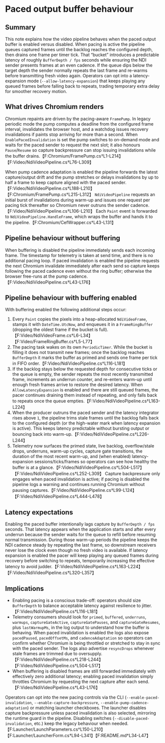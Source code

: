 # Paced output buffer behaviour

## Summary
This note explains how the video pipeline behaves when the paced output buffer is enabled versus disabled. When pacing is active the pipeline queues captured frames until the backlog reaches the configured depth, then drains one frame per timer tick. That “bucket” introduces a predictable latency of roughly `BufferDepth / fps` seconds while ensuring the NDI sender presents frames at an even cadence. If the queue dips below the target depth the sender normally repeats the last frame and re-warms before transmitting fresh video again. Operators can opt into a latency-expansion mode (`--allow-latency-expansion`) that keeps playing any queued frames before falling back to repeats, trading temporary extra delay for smoother recovery motion.

## What drives Chromium renders
Chromium repaints are driven by the pacing-aware `FramePump`. In legacy periodic mode the pump computes a deadline from the configured frame interval, invalidates the browser host, and a watchdog issues recovery invalidations if paints stop arriving for more than a second. When `EnablePacedInvalidation` is set the pump switches to on-demand mode and waits for the paced sender to request the next slot; it also honours `Pause`/`Resume` so capture backpressure can stop issuing invalidations while the buffer drains.【F:Chromium/FramePump.cs†L1-L214】【F:Video/NdiVideoPipeline.cs†L76-L309】

When pump cadence adaptation is enabled the pipeline forwards the latest capture/output drift and the pump stretches or delays invalidations by up to half a frame to keep capture aligned with the paced sender.【F:Video/NdiVideoPipeline.cs†L188-L210】【F:Chromium/FramePump.cs†L215-L312】 `NdiVideoPipeline` requests an initial burst of invalidations during warm-up and issues one request per pacing tick thereafter so Chromium never outruns the sender cadence.【F:Video/NdiVideoPipeline.cs†L106-L210】 Each `Paint` event is forwarded to `NdiVideoPipeline.HandleFrame`, which wraps the buffer and hands it to the pipeline.【F:Chromium/CefWrapper.cs†L43-L131】

## Pipeline behaviour without buffering
When buffering is disabled the pipeline immediately sends each incoming frame. The timestamp for telemetry is taken at send time, and there is no additional pacing loop. If paced invalidation is enabled the pipeline requests the next Chromium invalidate immediately after each send so capture keeps following the paced cadence even without the ring buffer; otherwise the browser free-runs at the pump cadence.【F:Video/NdiVideoPipeline.cs†L43-L176】

## Pipeline behaviour with buffering enabled
With buffering enabled the following additional steps occur:

1. Every `Paint` copies the pixels into a heap-allocated `NdiVideoFrame`, stamps it with `DateTime.UtcNow`, and enqueues it in a `FrameRingBuffer` (dropping the oldest frame if the bucket is full).【F:Video/NdiVideoFrame.cs†L6-L34】【F:Video/FrameRingBuffer.cs†L5-L77】
2. The pacing task wakes on its own `PeriodicTimer`. While the bucket is filling it does not transmit new frames; once the backlog reaches `BufferDepth` it marks the buffer as primed and sends one frame per tick in FIFO order.【F:Video/NdiVideoPipeline.cs†L116-L181】
3. If the backlog stays below the requested depth for consecutive ticks or the queue is empty, the sender repeats the most recently transmitted frame, increments an underrun counter, and re-enters warm-up until enough fresh frames arrive to restore the desired latency. When `AllowLatencyExpansion` is enabled and there are still queued frames, the pacer continues draining them instead of repeating, and only falls back to repeats once the queue empties.【F:Video/NdiVideoPipeline.cs†L163-L224】
4. When the producer outruns the paced sender and the latency integrator rises above `1`, the pipeline trims stale frames until the backlog falls back to the configured depth (or the high-water mark when latency expansion is active). This keeps latency predictable without bursting output or bouncing back into warm-up.【F:Video/NdiVideoPipeline.cs†L226-L244】
5. Telemetry now surfaces the primed state, live backlog, overflow/stale drops, underruns, warm-up cycles, capture gate transitions, the duration of the most recent warm-up, and (when enabled) latency-expansion sessions/ticks/frames so operators can see how healthy the buffer is at a glance.【F:Video/NdiVideoPipeline.cs†L504-L517】【F:Video/NdiVideoPipeline.cs†L252-L309】 Capture backpressure only engages when paced invalidation is active; if pacing is disabled the pipeline logs a warning and continues running Chromium without pausing captures.【F:Video/NdiVideoPipeline.cs†L99-L124】【F:Video/NdiVideoPipeline.cs†L444-L478】

## Latency expectations
Enabling the paced buffer intentionally lags capture by `BufferDepth / fps` seconds. That latency appears when the application starts and after every underrun because the sender waits for the queue to refill before resuming normal transmission. During those warm-up periods the pipeline keeps the NDI cadence steady by repeating the last frame, so downstream receivers never lose the clock even though no fresh video is available. If latency expansion is enabled the pacer will keep playing any queued frames during recovery before switching to repeats, temporarily increasing the effective latency to avoid judder.【F:Video/NdiVideoPipeline.cs†L163-L224】【F:Video/NdiVideoPipeline.cs†L320-L357】

## Implications
* Enabling pacing is a conscious trade-off: operators should size `BufferDepth` to balance acceptable latency against resilience to jitter.【F:Video/NdiVideoPipeline.cs†L116-L181】
* Telemetry consumers should look for `primed`, `buffered`, `underruns`, `warmups`, `captureGateActive`, `captureGatePauses`, and `captureGateResumes`, plus `lastWarmupMs`, in the log output to understand how the buffer is behaving. When paced invalidation is enabled the logs also expose `pacedPaused`, `pacedOffsetMs`, and `cadenceAdaptation` so operators can confirm whether Chromium is being throttled or stretched to stay in sync with the paced sender. The logs also advertise `resyncDrops` whenever stale frames are trimmed due to oversupply.【F:Video/NdiVideoPipeline.cs†L218-L244】【F:Video/NdiVideoPipeline.cs†L504-L517】
* When buffering is disabled frames are still forwarded immediately with effectively zero additional latency; enabling paced invalidation simply throttles Chromium by requesting the next capture after each send.【F:Video/NdiVideoPipeline.cs†L43-L176】

Operators can opt into the new pacing controls via the CLI (`--enable-paced-invalidation`, `--enable-capture-backpressure`, `--enable-pump-cadence-adaptation`) or matching launcher checkboxes. The launcher disables capture backpressure unless paced invalidation is also selected, mirroring the runtime guard in the pipeline. Disabling switches (`--disable-paced-invalidation`, etc.) keep the legacy behaviour when needed.【F:Launcher/LaunchParameters.cs†L150-L210】【F:Launcher/LauncherForm.cs†L94-L341】【F:README.md†L34-L47】
